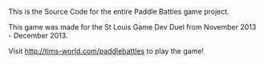 This is the Source Code for the entire Paddle Battles game project.

This game was made for the St Louis Game Dev Duel from November 2013 - December 2013.

Visit http://tims-world.com/paddlebattles to play the game!
